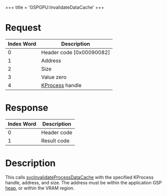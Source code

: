 +++
title = 'GSPGPU:InvalidateDataCache'
+++

# Request

| Index Word | Description                            |
|------------|----------------------------------------|
| 0          | Header code \[0x00090082\]             |
| 1          | Address                                |
| 2          | Size                                   |
| 3          | Value zero                             |
| 4          | [KProcess](KProcess "wikilink") handle |

# Response

| Index Word | Description |
|------------|-------------|
| 0          | Header code |
| 1          | Result code |

# Description

This calls [svcInvalidateProcessDataCache](SVC "wikilink") with the
specified KProcess handle, address, and size. The address must be within
the application GSP [heap](Memory_layout "wikilink"), or within the VRAM
region.
